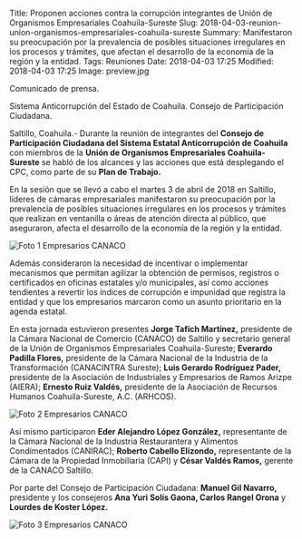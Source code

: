 Title: Proponen acciones contra la corrupción integrantes de Unión de Organismos Empresariales Coahuila-Sureste
Slug: 2018-04-03-reunion-union-organismos-empresariales-coahuila-sureste
Summary: Manifestaron su preocupación por la prevalencia de posibles situaciones irregulares en los procesos y trámites, que afectan el desarrollo de la economía de la región y la entidad.
Tags: Reuniones
Date: 2018-04-03 17:25
Modified: 2018-04-03 17:25
Image: preview.jpg


Comunicado de prensa.

Sistema Anticorrupción del Estado de Coahuila. Consejo de Participación Ciudadana.

Saltillo, Coahuila.- Durante la reunión de integrantes del **Consejo de
Participación Ciudadana del Sistema Estatal Anticorrupción de
Coahuila** con miembros de la **Unión de Organismos Empresariales
Coahuila-Sureste** se habló de los alcances y las acciones que está
desplegando el CPC, como parte de su **Plan de Trabajo.**

En la sesión que se llevó a cabo el martes 3 de abril de 2018 en
Saltillo, líderes de cámaras empresariales manifestaron su preocupación
por la prevalencia de posibles situaciones irregulares en los procesos
y trámites que realizan en ventanilla o áreas de atención directa al
público, que aseguraron, afecta el desarrollo de la economía de la
región y la entidad.

<img class="img-fluid" src="foto-01-empresarios-canaco.jpg" alt="Foto 1 Empresarios CANACO">

Además consideraron la necesidad de incentivar o implementar mecanismos
que permitan agilizar la obtención de permisos, registros o
certificados en oficinas estatales y/o municipales, así como acciones
tendientes a revertir los índices de corrupción e impunidad que
registra la entidad  y que los empresarios marcaron como un asunto
prioritario en la agenda estatal.

En esta jornada estuvieron presentes **Jorge Tafich Martínez,**
presidente de la Cámara Nacional de Comercio (CANACO) de Saltillo y
secretario general de la Unión de Organismos Empresariales
Coahuila-Sureste; **Everardo Padilla Flores,** presidente de la Cámara
Nacional de la Industria de la Transformación (CANACINTRA Sureste);
**Luis Gerardo Rodríguez Pader,** presidente de la Asociación de
Industriales y Empresarios de Ramos Arizpe (AIERA); **Ernesto Ruiz
Valdés,** presidente de la Asociación de Recursos Humanos
Coahuila-Sureste, A.C. (ARHCOS).

<img class="img-fluid" src="foto-02-empresarios-canaco.jpg" alt="Foto 2 Empresarios CANACO">

Así mismo participaron **Eder Alejandro López González,** representante
de la Cámara Nacional de la Industria Restaurantera y Alimentos
Condimentados (CANIRAC); **Roberto Cabello Elizondo,** representante de
la Cámara de la Propiedad Inmobiliaria (CAPI) y **César Valdés Ramos,**
gerente de la CANACO Saltillo.

Por parte del Consejo de Participación Ciudadana: **Manuel Gil
Navarro,** presidente y los consejeros **Ana Yuri Solís Gaona, Carlos
Rangel Orona** y **Lourdes de Koster López.**

<img class="img-fluid" src="foto-03-empresarios-canaco.jpg" alt="Foto 3 Empresarios CANACO">

